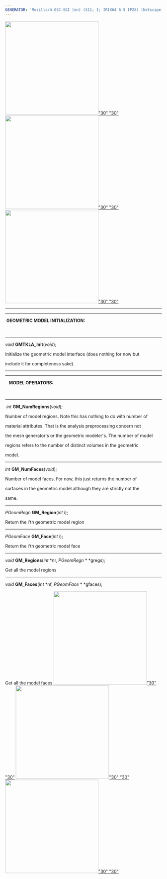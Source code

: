 ```yaml
---
GENERATOR: 'Mozilla/4.05C-SGI [en] (X11; I; IRIX64 6.5 IP28) [Netscape]'
---
```

[<img height="300" width="300" src="../images/arrow2.gif">"30"
"30"](mstkla.md#GMTKLA_Init) [<img height="300" width="300" src="../images/arrow3.gif">"30"
"30"](GenRegion.md) [<img height="300" width="300" src="../images/arrow4.gif">"30"
"30"](GeomEntity.md)

------------------------------------------------------------------------

------------------------------------------------------------------------

 **GEOMETRIC MODEL INITIALIZATION:**

 

------------------------------------------------------------------------

*void* **GMTKLA\_Init**(*void*);

Initialize the geometric model interface (does nothing for now but

include it for completeness sake).

------------------------------------------------------------------------

------------------------------------------------------------------------

   **MODEL OPERATORS:**

 

------------------------------------------------------------------------

 *int* **GM\_NumRegions**(*void*);

Number of model regions. Note this has nothing to do with number of

material attributes. That is the analysis preprocessing concern not

the mesh generator's or the geometric modeler's. The number of model

regions refers to the number of distinct volumes in the geometric

model.

------------------------------------------------------------------------

*int* **GM\_NumFaces**(*void*);

Number of model faces. For now, this just returns the number of

surfaces in the geometric model although they are strictly not the

same.

------------------------------------------------------------------------

*PGeomRegn* **GM\_Region**(*int* i);

Return the i'th geometric model region

------------------------------------------------------------------------

*PGeomFace* **GM\_Face**(*int* i);

Return the i'th geometric model face

------------------------------------------------------------------------

*void* **GM\_Regions**(*int* 
*nr, *PGeomRegn* 
*
*gregs);

Get all the model regions

------------------------------------------------------------------------

*void* **GM\_Faces**(*int* 
*nf, *PGeomFace* 
*
*gfaces);

Get all the model faces
[<img height="300" width="300" src="../images/arrow2.gif">"30"
"30"](mstkla.md#GMTKLA_Init) [<img height="300" width="300" src="../images/arrow3.gif">"30"
"30"](GenRegion.md) [<img height="300" width="300" src="../images/arrow4.gif">"30"
"30"](GeomEntity.md)
